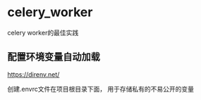 # celery_worker
celery worker的最佳实践

## 配置环境变量自动加载
https://direnv.net/

创建.envrc文件在项目根目录下面，
用于存储私有的不易公开的变量